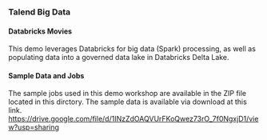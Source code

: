 
### Talend Big Data

#### Databricks Movies

This demo leverages Databricks for big data (Spark) processing, as well as populating data 
into a governed data lake in Databricks Delta Lake.

#### Sample Data and Jobs

The sample jobs used in this demo workshop are available in the ZIP file located in this dirctory.
The sample data is available via download at this link. 
https://drive.google.com/file/d/1INzZdOAQVUrFKoQwez73rO_7f0NgxjD1/view?usp=sharing

